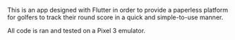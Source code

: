 This is an app designed with Flutter in order to provide a paperless platform for golfers to track their round score in a quick and simple-to-use manner.

All code is ran and tested on a Pixel 3 emulator.
